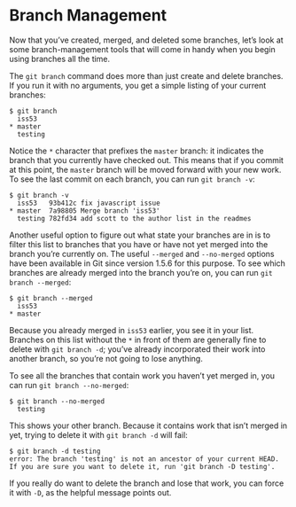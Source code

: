 # Branch Management

Now that you’ve created, merged, and deleted some branches, let’s look at some branch-management tools that will come in handy when you begin using branches all the time.

The `git branch` command does more than just create and delete branches. If you run it with no arguments, you get a simple listing of your current branches:

	$ git branch
	  iss53
	* master
	  testing

Notice the `*` character that prefixes the `master` branch: it indicates the branch that you currently have checked out. This means that if you commit at this point, the `master` branch will be moved forward with your new work. To see the last commit on each branch, you can run `git branch -v`:

	$ git branch -v
	  iss53   93b412c fix javascript issue
	* master  7a98805 Merge branch 'iss53'
	  testing 782fd34 add scott to the author list in the readmes

Another useful option to figure out what state your branches are in is to filter this list to branches that you have or have not yet merged into the branch you’re currently on. The useful `--merged` and `--no-merged` options have been available in Git since version 1.5.6 for this purpose. To see which branches are already merged into the branch you’re on, you can run `git branch --merged`:

	$ git branch --merged
	  iss53
	* master

Because you already merged in `iss53` earlier, you see it in your list. Branches on this list without the `*` in front of them are generally fine to delete with `git branch -d`; you’ve already incorporated their work into another branch, so you’re not going to lose anything.

To see all the branches that contain work you haven’t yet merged in, you can run `git branch --no-merged`:

	$ git branch --no-merged
	  testing

This shows your other branch. Because it contains work that isn’t merged in yet, trying to delete it with `git branch -d` will fail:

	$ git branch -d testing
	error: The branch 'testing' is not an ancestor of your current HEAD.
	If you are sure you want to delete it, run 'git branch -D testing'.

If you really do want to delete the branch and lose that work, you can force it with `-D`, as the helpful message points out.
